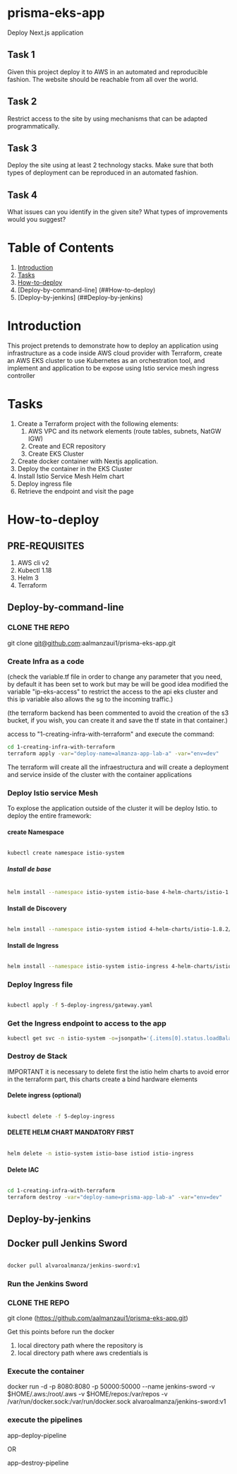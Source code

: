 # prisma-eks-app
Deploy Next.js application

## Task 1 

Given this project deploy it to AWS in an automated and reproducible fashion. The website should be reachable from all over the world.

## Task 2 

Restrict access to the site by using mechanisms that can be adapted programmatically.

## Task 3 

Deploy the site using at least 2 technology stacks. Make sure that both types of deployment can be reproduced in an automated fashion.

## Task 4 

What issues can you identify in the given site? What types of improvements would you suggest?


# Table of Contents
1. [Introduction](#Introduction )
2. [Tasks](#Tasks)
3. [How-to-deploy](#How-to-deploy)
  1. [Deploy-by-command-line] (##How-to-deploy)
  2. [Deploy-by-jenkins] (##Deploy-by-jenkins)

# Introduction


This project pretends to demonstrate how to deploy an application using infrastructure as a code inside AWS cloud provider with Terraform, create an AWS EKS cluster to use Kubernetes as an orchestration tool, and implement and application to be expose using Istio service mesh ingress controller

# Tasks
1. Create a Terraform project with the following elements:
    1. AWS VPC and its network elements (route tables, subnets, NatGW IGW)
    2. Create and ECR repository
    3. Create EKS Cluster
2. Create docker container with Nextjs application.
3. Deploy the container in the EKS Cluster
4. Install Istio Service Mesh Helm chart
5. Deploy ingress file
6. Retrieve the endpoint and visit the page

# How-to-deploy

## PRE-REQUISITES

1. AWS cli v2
2. Kubectl 1.18
3. Helm 3
4. Terraform

## Deploy-by-command-line

### CLONE THE REPO

git clone git@github.com:aalmanzaui1/prisma-eks-app.git

### Create Infra as a code

(check the variable.tf file in order to change any parameter that you need, by default it has been set to work but may be will be good idea modified the variable "ip-eks-access" to restrict the access to the api eks cluster and this ip variable also allows the sg to the incoming traffic.)

(the terraform backend has been commented to avoid the creation of the s3 bucket, if you wish, you can create it and save the tf state in that container.)

access to "1-creating-infra-with-terraform" and execute the command:

```bash
cd 1-creating-infra-with-terraform
terraform apply -var="deploy-name=almanza-app-lab-a" -var="env=dev"

```

The terraform will create all the infraestructura and will create a deployment and service inside of the cluster with the container applications

### Deploy Istio service Mesh

To explose the application outside of the cluster it will be deploy Istio. to deploy the entire framework:


#### create Namespace

```bash

kubectl create namespace istio-system

```
##### Install de base 
```bash

helm install --namespace istio-system istio-base 4-helm-charts/istio-1.8.2/manifests/charts/base

```

#### Install de Discovery
```bash

helm install --namespace istio-system istiod 4-helm-charts/istio-1.8.2/manifests/charts/istio-control/istio-discovery --set global.hub="docker.io/istio" --set global.tag="1.8.2"

```
#### Install de Ingress
```bash

helm install --namespace istio-system istio-ingress 4-helm-charts/istio-1.8.2/manifests/charts/gateways/istio-ingress --set global.hub="docker.io/istio" --set global.tag="1.8.2"

```

### Deploy Ingress file

```bash

kubectl apply -f 5-deploy-ingress/gateway.yaml

```

### Get the Ingress endpoint to access to the app

```bash
kubectl get svc -n istio-system -o=jsonpath='{.items[0].status.loadBalancer.ingress[0].hostname}'

```

### Destroy de Stack

IMPORTANT it is necessary to delete first the istio helm charts to avoid error in the terraform part, this charts create a bind hardware elements

#### Delete ingress (optional)

```bash

kubectl delete -f 5-deploy-ingress

```

#### DELETE HELM CHART MANDATORY FIRST

```bash

helm delete -n istio-system istio-base istiod istio-ingress

```

#### Delete IAC

```bash

cd 1-creating-infra-with-terraform
terraform destroy -var="deploy-name=prisma-app-lab-a" -var="env=dev"

```

## Deploy-by-jenkins

## Docker pull Jenkins Sword

```bash

docker pull alvaroalmanza/jenkins-sword:v1

```

### Run the Jenkins Sword

### CLONE THE REPO

git clone (https://github.com/aalmanzaui1/prisma-eks-app.git)

Get this points before run the docker 
 

1. local directory path where the repository is
2. local directory path where aws credentials is


### Execute the container


docker run -d -p 8080:8080 -p 50000:50000 --name jenkins-sword -v $HOME/.aws:/root/.aws -v $HOME/repos:/var/repos -v /var/run/docker.sock:/var/run/docker.sock alvaroalmanza/jenkins-sword:v1

### execute the pipelines

app-deploy-pipeline

OR 

app-destroy-pipeline

